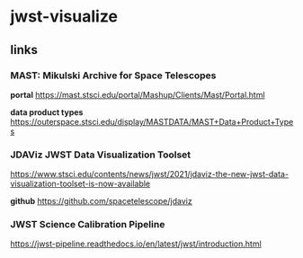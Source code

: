 # jwst-visualize

## links

### MAST: Mikulski Archive for Space Telescopes
**portal** https://mast.stsci.edu/portal/Mashup/Clients/Mast/Portal.html

**data product types** https://outerspace.stsci.edu/display/MASTDATA/MAST+Data+Product+Types

### JDAViz JWST Data Visualization Toolset
https://www.stsci.edu/contents/news/jwst/2021/jdaviz-the-new-jwst-data-visualization-toolset-is-now-available

**github** https://github.com/spacetelescope/jdaviz

### JWST Science Calibration Pipeline
https://jwst-pipeline.readthedocs.io/en/latest/jwst/introduction.html
